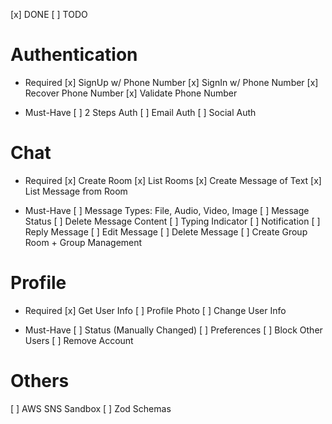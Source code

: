[x] DONE
[ ] TODO

# Authentication

- Required
  [x] SignUp w/ Phone Number
  [x] SignIn w/ Phone Number
  [x] Recover Phone Number
  [x] Validate Phone Number

- Must-Have
  [ ] 2 Steps Auth
  [ ] Email Auth
  [ ] Social Auth

# Chat

- Required
  [x] Create Room
  [x] List Rooms
  [x] Create Message of Text
  [x] List Message from Room

- Must-Have
  [ ] Message Types: File, Audio, Video, Image
  [ ] Message Status
  [ ] Delete Message Content
  [ ] Typing Indicator
  [ ] Notification
  [ ] Reply Message
  [ ] Edit Message
  [ ] Delete Message
  [ ] Create Group Room + Group Management

# Profile

- Required
  [x] Get User Info
  [ ] Profile Photo
  [ ] Change User Info

- Must-Have
  [ ] Status (Manually Changed)
  [ ] Preferences
  [ ] Block Other Users
  [ ] Remove Account

# Others

[ ] AWS SNS Sandbox
[ ] Zod Schemas
